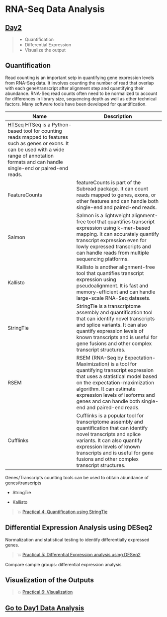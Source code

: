 # RNA-Seq Data Analysis

## [Day2](rna-seq-wes-data-analysis-day2.md)


> -  Quantification
> -  Differential Expression
> -  Visualize the output


## Quantification

Read counting is an important setp in quantifying gene expression levels from RNA-Seq data.  It involves counting the number of read that overlap with each gene/transcript after alignment step and quantifying their abundance.  RNA-Seq read counts often need to be normalized to account for differences in library size, sequencing depth as well as other technical factors.  Many software tools have been developed for quantification.

|Name|Description|
|----|----|
|[HTSeq](https://htseq.readthedocs.io/en/master/index.html) HTSeq is a Python-based tool for counting reads mapped to features such as genes or exons. It can be used with a wide range of annotation formats and can handle single-end or paired-end reads.|
|FeatureCounts|featureCounts is part of the Subread package. It can count reads mapped to genes, exons, or other features and can handle both single-end and paired-end reads.|
|Salmon|Salmon is a lightweight alignment-free tool that quantifies transcript expression using k-mer-based mapping. It can accurately quantify transcript expression even for lowly expressed transcripts and can handle reads from multiple sequencing platforms.|
|Kallisto|Kallisto is another alignment-free tool that quantifies transcript expression using pseudoalignment. It is fast and memory-efficient and can handle large-scale RNA-Seq datasets.|
|StringTie|StringTie is a transcriptome assembly and quantification tool that can identify novel transcripts and splice variants. It can also quantify expression levels of known transcripts and is useful for gene fusions and other complex transcript structures.|
|RSEM|RSEM (RNA-Seq by Expectation-Maximization) is a tool for quantifying transcript expression that uses a statistical model based on the expectation-maximization algorithm. It can estimate expression levels of isoforms and genes and can handle both single-end and paired-end reads.|
|Cufflinks|Cufflinks is a popular tool for transcriptome assembly and quantification that can identify novel transcripts and splice variants. It can also quantify expression levels of known transcripts and is useful for gene fusions and other complex transcript structures.|


Genes/Transcripts counting tools can be used to obtain abundance of genes/transcripts 

* StringTie 

* Kallisto

> :boom: [Practical 4: Quantification using StringTie](practical-expression-quantification.md)

## Differential Expression Analysis using DESeq2

Normalization and statistical testing to identify differentially expressed genes.

> :boom: [Practical 5: Differential Expression analysis using DESeq2](analyzing-RNA-seq-data-with-DESeq2.md)

Compare sample groups: differential expression analysis


## Visualization of the Outputs

> :boom: [Practical 6: Visualization](analyzing-RNA-seq-data-with-DESeq2-data-visualization.md)

## [Go to Day1 Data Analysis](rna-seq-wes-data-analysis-day1.md)
